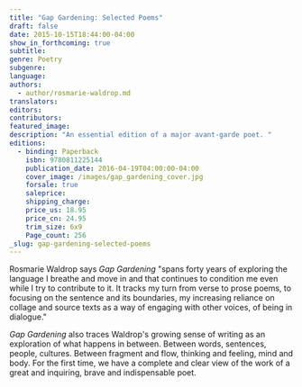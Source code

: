 ```yaml
---
title: "Gap Gardening: Selected Poems"
draft: false
date: 2015-10-15T18:44:00-04:00
show_in_forthcoming: true
subtitle:
genre: Poetry
subgenre:
language:
authors:
  - author/rosmarie-waldrop.md
translators:
editors:
contributors:
featured_image:
description: "An essential edition of a major avant-garde poet. "
editions:
  - binding: Paperback
    isbn: 9780811225144
    publication_date: 2016-04-19T04:00:00-04:00
    cover_image: /images/gap_gardening_cover.jpg
    forsale: true
    saleprice:
    shipping_charge:
    price_us: 18.95
    price_cn: 24.95
    trim_size: 6x9
    Page_count: 256
_slug: gap-gardening-selected-poems
---
```


Rosmarie Waldrop says _Gap Gardening_ "spans forty years of exploring the language I breathe and move in and that continues to condition me even while I try to contribute to it. It tracks my turn from verse to prose poems, to focusing on the sentence and its boundaries, my increasing reliance on collage and source texts as a way of engaging with other voices, of being in dialogue."

_Gap Gardening_ also traces Waldrop's growing sense of writing as an exploration of what happens in between. Between words, sentences, people, cultures. Between fragment and flow, thinking and feeling, mind and body. For the first time, we have a complete and clear view of the work of a great and inquiring, brave and indispensable poet.

